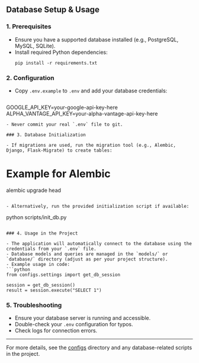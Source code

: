 ## Database Setup & Usage

### 1. Prerequisites

- Ensure you have a supported database installed (e.g., PostgreSQL, MySQL, SQLite).
- Install required Python dependencies:
  ```
  pip install -r requirements.txt
  ```

### 2. Configuration

- Copy `.env.example` to `.env` and add your database credentials:
  ```
 GOOGLE_API_KEY=your-google-api-key-here
 ALPHA_VANTAGE_API_KEY=your-alpha-vantage-api-key-here
  ```
- Never commit your real `.env` file to git.

### 3. Database Initialization

- If migrations are used, run the migration tool (e.g., Alembic, Django, Flask-Migrate) to create tables:
  ```
  # Example for Alembic
  alembic upgrade head
  ```

- Alternatively, run the provided initialization script if available:
  ```
  python scripts/init_db.py
  ```

### 4. Usage in the Project

- The application will automatically connect to the database using the credentials from your `.env` file.
- Database models and queries are managed in the `models/` or `database/` directory (adjust as per your project structure).
- Example usage in code:
  ```python
  from configs.settings import get_db_session

  session = get_db_session()
  result = session.execute("SELECT 1")
  ```

### 5. Troubleshooting

- Ensure your database server is running and accessible.
- Double-check your `.env` configuration for typos.
- Check logs for connection errors.

---

For more details, see the [configs](configs/) directory and any database-related scripts in the project.